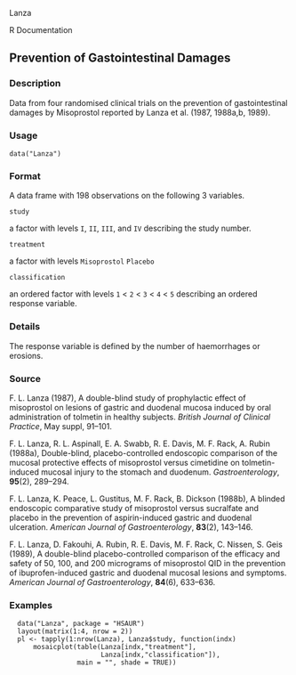 Lanza

R Documentation

##  Prevention of Gastointestinal Damages

### Description

Data from four randomised clinical trials on the prevention of gastointestinal
damages by Misoprostol reported by Lanza et al. (1987, 1988a,b, 1989).

### Usage

    data("Lanza")

### Format

A data frame with 198 observations on the following 3 variables.

`study`

a factor with levels `I`, `II`, `III`, and `IV` describing the study number.

`treatment`

a factor with levels `Misoprostol` `Placebo`

`classification`

an ordered factor with levels `1` < `2` < `3` < `4` < `5` describing an
ordered response variable.

### Details

The response variable is defined by the number of haemorrhages or erosions.

### Source

F. L. Lanza (1987), A double-blind study of prophylactic effect of misoprostol
on lesions of gastric and duodenal mucosa induced by oral administration of
tolmetin in healthy subjects. _British Journal of Clinical Practice_, May
suppl, 91–101.

F. L. Lanza, R. L. Aspinall, E. A. Swabb, R. E. Davis, M. F. Rack, A. Rubin
(1988a), Double-blind, placebo-controlled endoscopic comparison of the mucosal
protective effects of misoprostol versus cimetidine on tolmetin-induced
mucosal injury to the stomach and duodenum. _Gastroenterology_, **95**(2),
289–294.

F. L. Lanza, K. Peace, L. Gustitus, M. F. Rack, B. Dickson (1988b), A blinded
endoscopic comparative study of misoprostol versus sucralfate and placebo in
the prevention of aspirin-induced gastric and duodenal ulceration. _American
Journal of Gastroenterology_, **83**(2), 143–146.

F. L. Lanza, D. Fakouhi, A. Rubin, R. E. Davis, M. F. Rack, C. Nissen, S. Geis
(1989), A double-blind placebo-controlled comparison of the efficacy and
safety of 50, 100, and 200 micrograms of misoprostol QID in the prevention of
ibuprofen-induced gastric and duodenal mucosal lesions and symptoms. _American
Journal of Gastroenterology_, **84**(6), 633–636.

### Examples

    
    
      data("Lanza", package = "HSAUR")
      layout(matrix(1:4, nrow = 2))
      pl <- tapply(1:nrow(Lanza), Lanza$study, function(indx)
          mosaicplot(table(Lanza[indx,"treatment"], 
                           Lanza[indx,"classification"]),
                     main = "", shade = TRUE))
    

